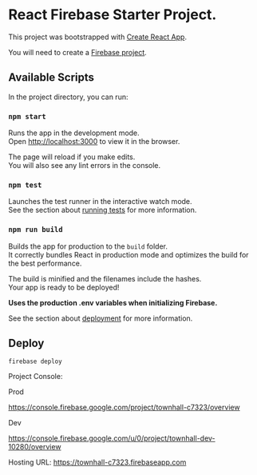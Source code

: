 # React Firebase Starter Project.

This project was bootstrapped with
[Create React App](https://github.com/facebook/create-react-app).

You will need to create a [Firebase project](https://firebase.google.com/).

## Available Scripts

In the project directory, you can run:

### `npm start`

Runs the app in the development mode.<br> Open
[http://localhost:3000](http://localhost:3000) to view it in the browser.

The page will reload if you make edits.<br> You will also see any lint errors in
the console.

### `npm test`

Launches the test runner in the interactive watch mode.<br> See the section
about
[running tests](https://facebook.github.io/create-react-app/docs/running-tests)
for more information.

### `npm run build`

Builds the app for production to the `build` folder.<br> It correctly bundles
React in production mode and optimizes the build for the best performance.

The build is minified and the filenames include the hashes.<br> Your app is
ready to be deployed!

**Uses the production .env variables when initializing Firebase.**

See the section about
[deployment](https://facebook.github.io/create-react-app/docs/deployment) for
more information.

## Deploy

`firebase deploy`

Project Console:

Prod

https://console.firebase.google.com/project/townhall-c7323/overview

Dev

https://console.firebase.google.com/u/0/project/townhall-dev-10280/overview

Hosting URL: https://townhall-c7323.firebaseapp.com
